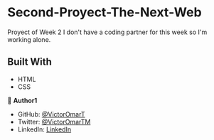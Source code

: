 # Second-Proyect-The-Next-Web
Proyect of Week 2 
I don't have a coding partner for this week so I'm working alone.


## Built With
- HTML
- CSS


👤 **Author1**

- GitHub: [@VictorOmarT](https://github.com/VictorOmarT)
- Twitter: [@VictorOmarTM](https://twitter.com/VictorOmarTM)
- LinkedIn: [LinkedIn](https://www.linkedin.com/in/victoromartm/)
